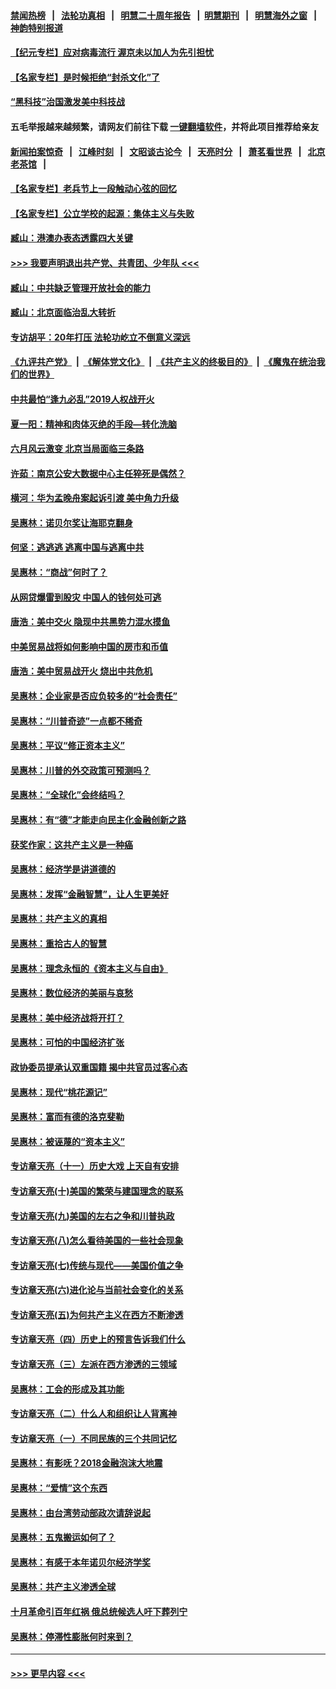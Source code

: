 #### [禁闻热榜](热点新闻.md?=0)  &nbsp;&nbsp;|&nbsp;&nbsp; [法轮功真相](https://github.com/gfw-breaker/truth/blob/master/README.md?=0) &nbsp;&nbsp;|&nbsp;&nbsp; [明慧二十周年报告](https://github.com/gfw-breaker/mh-reports/blob/master/README.md?=0) &nbsp;&nbsp;|&nbsp;&nbsp;[明慧期刊](https://github.com/gfw-breaker/mh-qikan) &nbsp;&nbsp;|&nbsp;&nbsp; [明慧海外之窗](https://github.com/gfw-breaker/mh-news/blob/master/README.md?=0) &nbsp;&nbsp;|&nbsp;&nbsp; [神韵特别报道](https://github.com/gfw-breaker/mh-news/blob/master/shenyun.md?=0)
#### [【纪元专栏】应对病毒流行 渥京未以加人为先引担忧](../pages/nsc423/n11875714.md?t=03160602) 
#### [【名家专栏】是时候拒绝“封杀文化”了](../pages/nsc423/n11814093.md?t=03160602) 
#### [“黑科技”治国激发美中科技战](../pages/nsc423/n11638056.md?t=03160602) 
#### 五毛举报越来越频繁，请网友们前往下载 [一键翻墙软件](https://github.com/gfw-breaker/ssr-accounts)，并将此项目推荐给亲友
#### [新闻拍案惊奇](https://github.com/gfw-breaker/banned-news/blob/master/pages/link4.md) &nbsp;&nbsp;|&nbsp;&nbsp; [江峰时刻](https://github.com/gfw-breaker/banned-news/blob/master/pages/link4.md) &nbsp;&nbsp;|&nbsp;&nbsp; [文昭谈古论今](https://github.com/gfw-breaker/banned-news/blob/master/pages/link4.md) &nbsp;&nbsp;|&nbsp;&nbsp; [天亮时分](https://github.com/gfw-breaker/banned-news/blob/master/pages/link4.md) &nbsp;&nbsp;|&nbsp;&nbsp; [萧茗看世界](https://github.com/gfw-breaker/banned-news/blob/master/pages/link4.md) &nbsp;&nbsp;|&nbsp;&nbsp; [北京老茶馆](https://github.com/gfw-breaker/banned-news/blob/master/pages/link4.md) &nbsp;&nbsp;|&nbsp;&nbsp; 
#### [【名家专栏】老兵节上一段触动心弦的回忆](../pages/nsc423/n11646016.md?t=03160602) 
#### [【名家专栏】公立学校的起源：集体主义与失败](../pages/nsc423/n11601833.md?t=03160602) 
#### [臧山：港澳办表态透露四大关键](../pages/nsc423/n11421628.md?t=03160602) 
#### [>>> 我要声明退出共产党、共青团、少年队 <<<](https://github.com/begood0513/goodnews/blob/master/quit/letter.md) 
#### [臧山：中共缺乏管理开放社会的能力](../pages/nsc423/n11407457.md?t=03160602) 
#### [臧山：北京面临治乱大转折](../pages/nsc423/n11406895.md?t=03160602) 
#### [专访胡平：20年打压 法轮功屹立不倒意义深远](../pages/nsc423/n11398800.md?t=03160602) 
#### [《九评共产党》](https://github.com/begood0513/9ping.md/blob/master/README.md) &nbsp;|&nbsp; [《解体党文化》](../../../../jtdwh.md/blob/master/README.md)  &nbsp;|&nbsp; [《共产主义的终极目的》](../../../../gczydzjmd.md/blob/master/README.md) &nbsp;|&nbsp; [《魔鬼在统治我们的世界》](../../../../mgztzwmdsj.md/blob/master/README.md) 
#### [中共最怕“逢九必乱”2019人权战开火](../pages/nsc423/n11385248.md?t=03160602) 
#### [夏一阳：精神和肉体灭绝的手段—转化洗脑](../pages/nsc423/n11368250.md?t=03160602) 
#### [六月风云激变 北京当局面临三条路](../pages/nsc423/n11313668.md?t=03160602) 
#### [许茹：南京公安大数据中心主任猝死是偶然？](../pages/nsc423/n11064744.md?t=03160602) 
#### [横河：华为孟晚舟案起诉引渡 美中角力升级](../pages/nsc423/n11027230.md?t=03160602) 
#### [吴惠林：诺贝尔奖让海耶克翻身](../pages/nsc423/n10890049.md?t=03160602) 
#### [何坚：逃逃逃 逃离中国与逃离中共](../pages/nsc423/n10592891.md?t=03160602) 
#### [吴惠林：“商战”何时了？](../pages/nsc423/n10573558.md?t=03160602) 
#### [从网贷爆雷到股灾 中国人的钱何处可逃](../pages/nsc423/n10572800.md?t=03160602) 
#### [唐浩：美中交火 隐现中共黑势力混水摸鱼](../pages/nsc423/n10544040.md?t=03160602) 
#### [中美贸易战将如何影响中国的房市和币值](../pages/nsc423/n10543697.md?t=03160602) 
#### [唐浩：美中贸易战开火 烧出中共危机](../pages/nsc423/n10540126.md?t=03160602) 
#### [吴惠林：企业家是否应负较多的“社会责任”](../pages/nsc423/n10535022.md?t=03160602) 
#### [吴惠林：“川普奇迹”一点都不稀奇](../pages/nsc423/n10512808.md?t=03160602) 
#### [吴惠林：平议“修正资本主义”](../pages/nsc423/n10495724.md?t=03160602) 
#### [吴惠林：川普的外交政策可预测吗？](../pages/nsc423/n10462387.md?t=03160602) 
#### [吴惠林：“全球化”会终结吗？](../pages/nsc423/n10452838.md?t=03160602) 
#### [吴惠林：有“德”才能走向民主化金融创新之路](../pages/nsc423/n10432292.md?t=03160602) 
#### [获奖作家：这共产主义是一种癌](../pages/nsc423/n10431541.md?t=03160602) 
#### [吴惠林：经济学是讲道德的](../pages/nsc423/n10398014.md?t=03160602) 
#### [吴惠林：发挥“金融智慧”，让人生更美好](../pages/nsc423/n10375019.md?t=03160602) 
#### [吴惠林：共产主义的真相](../pages/nsc423/n10351394.md?t=03160602) 
#### [吴惠林：重拾古人的智慧](../pages/nsc423/n10337691.md?t=03160602) 
#### [吴惠林：理念永恒的《资本主义与自由》](../pages/nsc423/n10316274.md?t=03160602) 
#### [吴惠林：数位经济的美丽与哀愁](../pages/nsc423/n10292946.md?t=03160602) 
#### [吴惠林：美中经济战将开打？](../pages/nsc423/n10258825.md?t=03160602) 
#### [吴惠林：可怕的中国经济扩张](../pages/nsc423/n10219147.md?t=03160602) 
#### [政协委员提承认双重国籍 揭中共官员过客心态](../pages/nsc423/n10208809.md?t=03160602) 
#### [吴惠林：现代“桃花源记”](../pages/nsc423/n10185234.md?t=03160602) 
#### [吴惠林：富而有德的洛克斐勒](../pages/nsc423/n10142264.md?t=03160602) 
#### [吴惠林：被诬蔑的“资本主义”](../pages/nsc423/n10124816.md?t=03160602) 
#### [专访章天亮（十一）历史大戏 上天自有安排](../pages/nsc423/n10094905.md?t=03160602) 
#### [专访章天亮(十)美国的繁荣与建国理念的联系](../pages/nsc423/n10094899.md?t=03160602) 
#### [专访章天亮(九)美国的左右之争和川普执政](../pages/nsc423/n10094889.md?t=03160602) 
#### [专访章天亮(八)怎么看待美国的一些社会现象](../pages/nsc423/n10094857.md?t=03160602) 
#### [专访章天亮(七)传统与现代——美国价值之争](../pages/nsc423/n10093140.md?t=03160602) 
#### [专访章天亮(六)进化论与当前社会变化的关系](../pages/nsc423/n10092036.md?t=03160602) 
#### [专访章天亮(五)为何共产主义在西方不断渗透](../pages/nsc423/n10083620.md?t=03160602) 
#### [专访章天亮（四）历史上的预言告诉我们什么](../pages/nsc423/n10083606.md?t=03160602) 
#### [专访章天亮（三）左派在西方渗透的三领域](../pages/nsc423/n10081115.md?t=03160602) 
#### [吴惠林：工会的形成及其功能](../pages/nsc423/n10080633.md?t=03160602) 
#### [专访章天亮（二）什么人和组织让人背离神](../pages/nsc423/n10076637.md?t=03160602) 
#### [专访章天亮（一）不同民族的三个共同记忆](../pages/nsc423/n10074188.md?t=03160602) 
#### [吴惠林：有影呒？2018金融泡沫大地震](../pages/nsc423/n10040534.md?t=03160602) 
#### [吴惠林：“爱情”这个东西](../pages/nsc423/n10019423.md?t=03160602) 
#### [吴惠林：由台湾劳动部政次请辞说起](../pages/nsc423/n9979679.md?t=03160602) 
#### [吴惠林：五鬼搬运如何了？](../pages/nsc423/n9925338.md?t=03160602) 
#### [吴惠林：有感于本年诺贝尔经济学奖](../pages/nsc423/n9871883.md?t=03160602) 
#### [吴惠林：共产主义渗透全球](../pages/nsc423/n9812748.md?t=03160602) 
#### [十月革命引百年红祸 俄总统候选人吁下葬列宁](../pages/nsc423/n9810182.md?t=03160602) 
#### [吴惠林：停滞性膨胀何时来到？](../pages/nsc423/n9764136.md?t=03160602) 

----
#### [ >>> 更早内容 <<< ](../indexes/nsc423-earlier.md)
